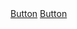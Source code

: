 <html>
  <head>
    <style>
    </style>
  </head>
  <body>
    <a href="#">Button</a>
<a href="#">Button</a>
    <script id="buttons"></script>
  </body>
</html>
